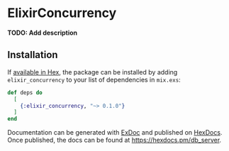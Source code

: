 # ElixirConcurrency 

**TODO: Add description**

## Installation

If [available in Hex](https://hex.pm/docs/publish), the package can be installed
by adding `elixir_concurrency` to your list of dependencies in `mix.exs`:

```elixir
def deps do
  [
    {:elixir_concurrency, "~> 0.1.0"}
  ]
end
```

Documentation can be generated with [ExDoc](https://github.com/elixir-lang/ex_doc)
and published on [HexDocs](https://hexdocs.pm). Once published, the docs can
be found at <https://hexdocs.pm/db_server>.

